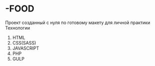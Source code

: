 # -FOOD
Проект созданный с нуля по готовому макету для личной практики
Технологии
1. HTML
2. CSS(SASS)
3. JAVASCRIPT
4. PHP
5. GULP

